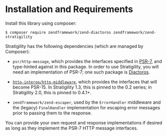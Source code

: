 # Installation and Requirements

Install this library using composer:

```console
$ composer require zendframework/zend-diactoros zendframework/zend-stratigility
```

Stratigility has the following dependencies (which are managed by Composer):

- `psr/http-message`, which provides the interfaces specified in [PSR-7](http://www.php-fig.org/psr/psr-7),
  and type-hinted against in this package. In order to use Stratigility, you
  will need an implementation of PSR-7; one such package is
  [Diactoros](https://zendframework.github.io/zend-diactoros/).

- [`http-interop/http-middleware`](https://github.com/http-interop/http-middleware),
  which provides the interfaces that will become PSR-15. In Stratigility 1.3,
  this is pinned to the 0.2 series; in Stratigility 2.0, this is pinned to
  0.4.1+.

- `zendframework/zend-escaper`, used by the `ErrorHandler` middleware and the
  (legacy) `FinalHandler` implementation for escaping error messages prior to
  passing them to the response.

You can provide your own request and response implementations if desired as
long as they implement the PSR-7 HTTP message interfaces.
